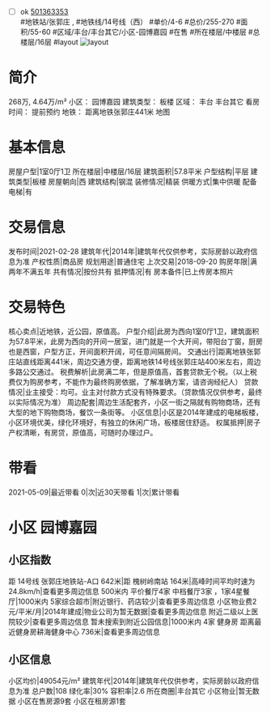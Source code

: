 - [ ] ok [501363353](https://bj.5i5j.com/ershoufang/501363353.html)  
 #地铁站/张郭庄 ,  #地铁线/14号线（西）
#单价/4-6 #总价/255-270 #面积/55-60   #区域/丰台/丰台其它/小区-园博嘉园 #在售 #所在楼层/中楼层 #总楼层/16层 #layout 
![layout](http://image2a.5i5j.com/scm/HOUSE_CUSTOMER/e9437f9e1d50486883779cf4884fcb69.jpg_P5.jpg) 
# 简介 
 268万,  4.64万/m² 
小区： 园博嘉园
建筑类型： 板楼
区域： 丰台 丰台其它
看房时间： 提前预约
地铁： 距离地铁张郭庄441米 地图
# 基本信息 
 房屋户型|1室0厅1卫
所在楼层|中楼层/16层
建筑面积|57.8平米
户型结构|平层
建筑类型|板楼
房屋朝向|西
建筑结构|钢混
装修情况|精装
供暖方式|集中供暖
配备电梯|有
# 交易信息 
 发布时间|2021-02-28
建筑年代|2014年|建筑年代仅供参考，实际房龄以政府信息为准
产权性质|商品房
规划用途|普通住宅
上次交易|2018-09-20
购房年限|满两年不满五年
共有情况|按份共有
抵押情况|有
房本备件|已上传房本照片
# 交易特色 
 核心卖点|近地铁，近公园，原值高。
户型介绍|此房为西向1室0厅1卫，建筑面积为57.8平米，此房为西向的开间一居室，进门就是一个大开间，带阳台丁窗，厨房也是西窗，户型方正，开间面积开阔，可任意间隔房间。
交通出行|距离地铁张郭庄站直线距离441米，周边交通方便，距离地铁14号线张郭庄站400米左右，周边多路公交通过。
税费解析|此房满二年，但是原值高，首套贷款无个税。（以上税费仅为购房参考，不能作为最终购房依据，了解准确方案，请咨询经纪人）
贷款情况|业主接受：均可。业主对付款方式没有特殊要求。（贷款情况仅供参考，最终以实际情况为准）
周边配套|周边生活配套齐，小区一街之隔就有购物商场，还有大型的地下购物商场，餐饮一条街等。
小区信息|小区是2014年建成的电梯板楼，小区环境优美，绿化环境好，有独立的休闲广场，板楼居住舒适。
权属抵押|房子产权清晰，有房贷，原值高，可随时办理过户。
# 带看 
 2021-05-09|最近带看	 0|次|近30天带看	 1|次|累计带看
# 小区 园博嘉园
## 小区指数 
 距 14号线 张郭庄地铁站-A口 642米|距 槐树岭南站 164米|高峰时间平均时速为24.8km/h|查看更多周边信息
500米内 平价餐厅4家
中档餐厅3家 ，1家4星餐厅|1000米内 5家综合超市|附近银行、药店较少|查看更多周边信息
小区物业费2元/平米/月|2014年建成|物业公司为暂无数据|查看更多周边信息
附近二级以上医院较少|查看更多周边信息
暂未搜索到附近公园信息|1000米内 4家 健身房
距离最近健身房耕海健身中心 736米|查看更多周边信息
## 小区信息 
 小区均价|49054元/m²
建筑年代|2014年|建筑年代仅供参考，实际房龄以政府信息为准
总户数|108
绿化率|30%
容积率|2.6
所在商圈|丰台其它
小区物业|暂无数据
小区在售房源9套
小区在租房源1套
